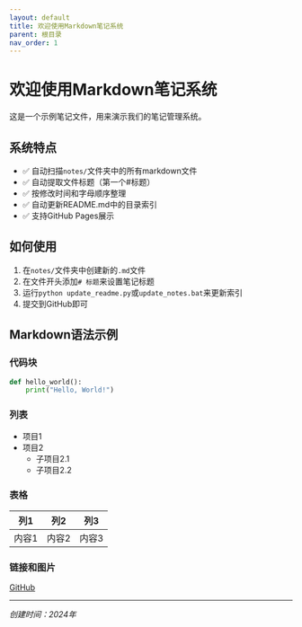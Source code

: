 ```yaml
---
layout: default
title: 欢迎使用Markdown笔记系统
parent: 根目录
nav_order: 1
---
```


# 欢迎使用Markdown笔记系统

这是一个示例笔记文件，用来演示我们的笔记管理系统。

## 系统特点

- ✅ 自动扫描`notes/`文件夹中的所有markdown文件
- ✅ 自动提取文件标题（第一个#标题）
- ✅ 按修改时间和字母顺序整理
- ✅ 自动更新README.md中的目录索引
- ✅ 支持GitHub Pages展示

## 如何使用

1. 在`notes/`文件夹中创建新的`.md`文件
2. 在文件开头添加`# 标题`来设置笔记标题
3. 运行`python update_readme.py`或`update_notes.bat`来更新索引
4. 提交到GitHub即可

## Markdown语法示例

### 代码块
```python
def hello_world():
    print("Hello, World!")
```

### 列表
- 项目1
- 项目2
  - 子项目2.1
  - 子项目2.2

### 表格
| 列1 | 列2 | 列3 |
|-----|-----|-----|
| 内容1 | 内容2 | 内容3 |

### 链接和图片
[GitHub](https://github.com)

---

*创建时间：2024年* 